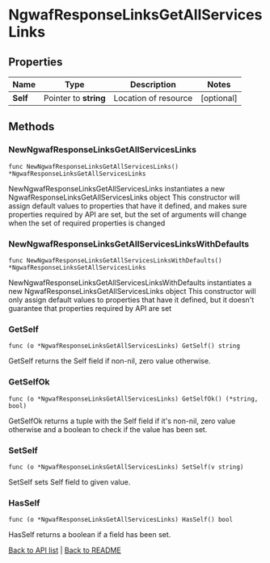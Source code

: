 # NgwafResponseLinksGetAllServicesLinks

## Properties

Name | Type | Description | Notes
------------ | ------------- | ------------- | -------------
**Self** | Pointer to **string** | Location of resource | [optional] 

## Methods

### NewNgwafResponseLinksGetAllServicesLinks

`func NewNgwafResponseLinksGetAllServicesLinks() *NgwafResponseLinksGetAllServicesLinks`

NewNgwafResponseLinksGetAllServicesLinks instantiates a new NgwafResponseLinksGetAllServicesLinks object
This constructor will assign default values to properties that have it defined,
and makes sure properties required by API are set, but the set of arguments
will change when the set of required properties is changed

### NewNgwafResponseLinksGetAllServicesLinksWithDefaults

`func NewNgwafResponseLinksGetAllServicesLinksWithDefaults() *NgwafResponseLinksGetAllServicesLinks`

NewNgwafResponseLinksGetAllServicesLinksWithDefaults instantiates a new NgwafResponseLinksGetAllServicesLinks object
This constructor will only assign default values to properties that have it defined,
but it doesn't guarantee that properties required by API are set

### GetSelf

`func (o *NgwafResponseLinksGetAllServicesLinks) GetSelf() string`

GetSelf returns the Self field if non-nil, zero value otherwise.

### GetSelfOk

`func (o *NgwafResponseLinksGetAllServicesLinks) GetSelfOk() (*string, bool)`

GetSelfOk returns a tuple with the Self field if it's non-nil, zero value otherwise
and a boolean to check if the value has been set.

### SetSelf

`func (o *NgwafResponseLinksGetAllServicesLinks) SetSelf(v string)`

SetSelf sets Self field to given value.

### HasSelf

`func (o *NgwafResponseLinksGetAllServicesLinks) HasSelf() bool`

HasSelf returns a boolean if a field has been set.


[Back to API list](../README.md#documentation-for-api-endpoints) | [Back to README](../README.md)


